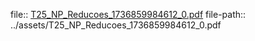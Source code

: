 file:: [T25_NP_Reducoes_1736859984612_0.pdf](../assets/T25_NP_Reducoes_1736859984612_0.pdf)
file-path:: ../assets/T25_NP_Reducoes_1736859984612_0.pdf
